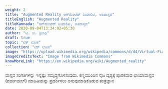 ```yaml
---
weight: 2
title: "Augmented Reality ಆಗ್‌ಮೆಂಟೆಡ್ ರಿಯಾಲಿಟಿ, ಅತಿವಾಸ್ತವ"
titleEnglish: "Augmented Reality"
titleKannada: "ಆಗ್‌ಮೆಂಟೆಡ್ ರಿಯಾಲಿಟಿ, ಅತಿವಾಸ್ತವ"
date: 2020-09-04T13:34:02+05:30
author: "ಟಿ. ಜಿ. ಶ್ರೀನಿಧಿ"
draft: true
topic: "ಟೆಕ್ ಲೋಕ"
collection: "ಟೆಕ್ ಲೋಕ"
image: "https://upload.wikimedia.org/wikipedia/commons/d/d4/Virtual-Fixtures-USAF-AR.jpg"
imageCreditsText: "Image from Wikimedia Commons"
knowMoreLink: "https://en.wikipedia.org/wiki/Augmented_reality"
---
```



ವಾಸ್ತವ ಸಂಗತಿಗಳನ್ನು ಇನ್ನಷ್ಟು ಸಮೃದ್ಧಗೊಳಿಸುವುದು. ಕಣ್ಣಮುಂದಿನ ನೈಜ ದೃಶ್ಯಕ್ಕೆ ಪೂರಕವಾದ ಛಾಯಾವಾಸ್ತವ (ವರ್ಚುಯಲ್) ಮಾಹಿತಿಯನ್ನು ಪ್ರದರ್ಶಿಸಲು ಅನುವುಮಾಡಿಕೊಡುವ ತಂತ್ರಜ್ಞಾನ
